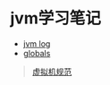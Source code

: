 # jvm学习笔记



* [jvm log](https://github.com/niyaogoo/jvmlearn/blob/master/markdown/log.md)
* [globals](https://github.com/niyaogoo/jvmlearn/blob/master/markdown/globals.md)

>[虚拟机规范](https://docs.oracle.com/javase/specs/index.html)